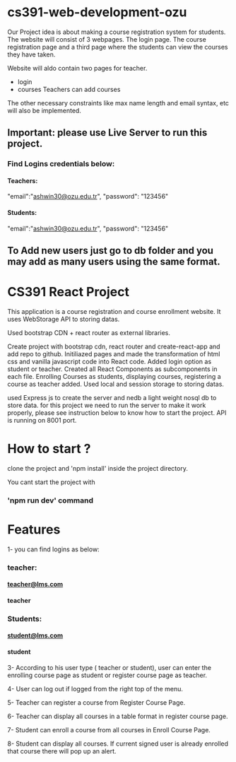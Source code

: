 # cs391-web-development-ozu

Our Project idea is about making a course registration system for students. The website will consist of 3 webpages. The login page. The course registration page and a third page where the students can view the courses they have taken.

Website will aldo contain two pages for teacher.
- login 
- courses 
Teachers can add courses 


The other necessary constraints like max name length and email syntax, etc will also be implemented.

## Important: please use Live Server to run this project.

### Find Logins credentials below:

#### Teachers:

"email":"ashwin30@ozu.edu.tr",
"password": "123456"

#### Students:

"email":"ashwin30@ozu.edu.tr",
"password": "123456"

## To Add new users just go to db folder and you may add as many users using the same format. 


# CS391 React Project

This application is a course registration and course enrollment website. It uses WebStorage API to storing datas.


Used bootstrap CDN + react router as external libraries.

Create project with bootstrap cdn, react router and create-react-app and add repo to github. Initiliazed pages and made the transformation of html css and vanilla javascript code into React code. Added login option as student or teacher. Created all React Components as subcomponents in each file. Enrolling Courses as students, displaying courses, registering a course as teacher added. Used local and session storage to storing datas.

used Express js to create the server and nedb a light weight nosql db to store data. for this project we need to run the server to make it work properly, please see instruction below to know how to start the project. API is running on 8001 port. 


# How to start ?

clone the project and 'npm install' inside the project directory.

You cant start the project with 
### 'npm run dev' command


# Features

1- you can find logins as below: 

### teacher:
#### teacher@lms.com
#### teacher
### Students:
#### student@lms.com
#### student


3- According to his user type ( teacher or student), user can enter the enrolling course page as student or register course page as teacher.

4- User can log out if logged from the right top of the menu.

5- Teacher can register a course from Register Course Page.

6- Teacher can display all courses in a table format in register course page.

7- Student can enroll a course from all courses in Enroll Course Page.

8- Student can display all courses. If current signed user is already enrolled that course there will pop up an alert.

